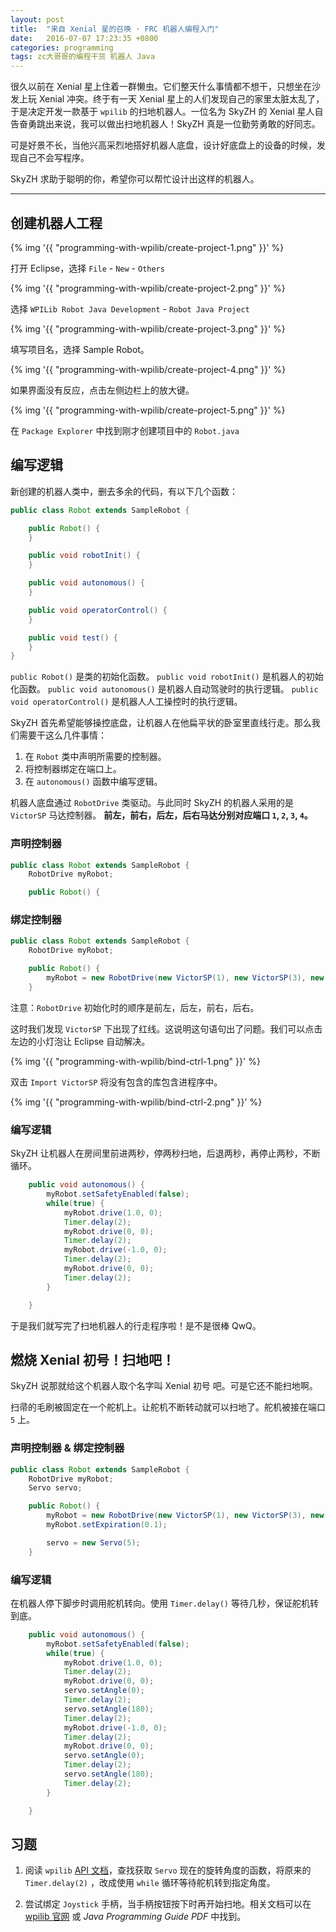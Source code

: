 ```yaml
---
layout: post
title:  "来自 Xenial 星的召唤 · FRC 机器人编程入门"
date:   2016-07-07 17:23:35 +0800
categories: programming
tags: zc大哥哥的编程干货 机器人 Java
---
```


很久以前在 Xenial 星上住着一群懒虫。它们整天什么事情都不想干，只想坐在沙发上玩 Xenial 冲突。终于有一天 Xenial 星上的人们发现自己的家里太脏太乱了，于是决定开发一款基于 `wpilib` 的扫地机器人。一位名为 SkyZH 的 Xenial 星人自告奋勇跳出来说，我可以做出扫地机器人！SkyZH 真是一位勤劳勇敢的好同志。

可是好景不长，当他兴高采烈地搭好机器人底盘，设计好底盘上的设备的时候，发现自己不会写程序。

SkyZH 求助于聪明的你，希望你可以帮忙设计出这样的机器人。

----

## 创建机器人工程

{% img '{{ "programming-with-wpilib/create-project-1.png" }}' %}

打开 Eclipse，选择 `File` - `New` - `Others`

{% img '{{ "programming-with-wpilib/create-project-2.png" }}' %}

选择 `WPILib Robot Java Development` - `Robot Java Project`

{% img '{{ "programming-with-wpilib/create-project-3.png" }}' %}

填写项目名，选择 Sample Robot。

{% img '{{ "programming-with-wpilib/create-project-4.png" }}' %}

如果界面没有反应，点击左侧边栏上的放大键。

{% img '{{ "programming-with-wpilib/create-project-5.png" }}' %}

在 `Package Explorer` 中找到刚才创建项目中的 `Robot.java`

## 编写逻辑

新创建的机器人类中，删去多余的代码，有以下几个函数：

```java
public class Robot extends SampleRobot {

    public Robot() {
    }

    public void robotInit() {
    }

    public void autonomous() {
    }

    public void operatorControl() {
    }

    public void test() {
    }
}
```

`public Robot()` 是类的初始化函数。
`public void robotInit()` 是机器人的初始化函数。
`public void autonomous()` 是机器人自动驾驶时的执行逻辑。
`public void operatorControl()` 是机器人人工操控时的执行逻辑。

SkyZH 首先希望能够操控底盘，让机器人在他扁平状的卧室里直线行走。那么我们需要干这么几件事情：

1. 在 `Robot` 类中声明所需要的控制器。
2. 将控制器绑定在端口上。
3. 在 `autonomous()` 函数中编写逻辑。

机器人底盘通过 `RobotDrive` 类驱动。与此同时 SkyZH 的机器人采用的是 `VictorSP` 马达控制器。
**前左，前右，后左，后右马达分别对应端口 `1`, `2`, `3`, `4`。**

### 声明控制器

```java
public class Robot extends SampleRobot {
    RobotDrive myRobot;

    public Robot() {

```

### 绑定控制器

```java
public class Robot extends SampleRobot {
    RobotDrive myRobot;

    public Robot() {
        myRobot = new RobotDrive(new VictorSP(1), new VictorSP(3), new VictorSP(2), new VictorSP(4));
    }

```

注意：`RobotDrive` 初始化时的顺序是前左，后左，前右，后右。

这时我们发现 `VictorSP` 下出现了红线。这说明这句语句出了问题。我们可以点击左边的小灯泡让 Eclipse 自动解决。

{% img '{{ "programming-with-wpilib/bind-ctrl-1.png" }}' %}

双击 `Import VictorSP` 将没有包含的库包含进程序中。

{% img '{{ "programming-with-wpilib/bind-ctrl-2.png" }}' %}

### 编写逻辑

SkyZH 让机器人在房间里前进两秒，停两秒扫地，后退两秒，再停止两秒，不断循环。

```java
    public void autonomous() {
        myRobot.setSafetyEnabled(false);
        while(true) {
            myRobot.drive(1.0, 0);
            Timer.delay(2);
            myRobot.drive(0, 0);
            Timer.delay(2);
            myRobot.drive(-1.0, 0);
            Timer.delay(2);
            myRobot.drive(0, 0);
            Timer.delay(2);  
        }

    }

```

于是我们就写完了扫地机器人的行走程序啦！是不是很棒 QwQ。

## 燃烧 Xenial 初号！扫地吧！

SkyZH 说那就给这个机器人取个名字叫 Xenial 初号 吧。可是它还不能扫地啊。

扫帚的毛刷被固定在一个舵机上。让舵机不断转动就可以扫地了。舵机被接在端口 `5` 上。

### 声明控制器 & 绑定控制器

```java
public class Robot extends SampleRobot {
    RobotDrive myRobot;
    Servo servo;

    public Robot() {
        myRobot = new RobotDrive(new VictorSP(1), new VictorSP(3), new VictorSP(2), new VictorSP(4));
        myRobot.setExpiration(0.1);

        servo = new Servo(5);
    }

```

### 编写逻辑

在机器人停下脚步时调用舵机转向。使用 `Timer.delay()` 等待几秒，保证舵机转到底。

```java
    public void autonomous() {
        myRobot.setSafetyEnabled(false);
        while(true) {
            myRobot.drive(1.0, 0);
            Timer.delay(2);
            myRobot.drive(0, 0);
            servo.setAngle(0);
            Timer.delay(2);
            servo.setAngle(180);
            Timer.delay(2);
            myRobot.drive(-1.0, 0);
            Timer.delay(2);
            myRobot.drive(0, 0);
            servo.setAngle(0);
            Timer.delay(2);
            servo.setAngle(180);
            Timer.delay(2);
        }

    }

```

## 习题

1. 阅读 `wpilib` [API 文档](http://first.wpi.edu/FRC/roborio/release/docs/java/)，查找获取 `Servo` 现在的旋转角度的函数，将原来的 `Timer.delay(2)` ，改成使用 `while` 循环等待舵机转到指定角度。

2. 尝试绑定 `Joystick` 手柄，当手柄按钮按下时再开始扫地。相关文档可以在 [wpilib 官网](http://wpilib.screenstepslive.com/s/4485/m/13809/l/241881-joysticks) 或 *Java Programming Guide PDF* 中找到。
